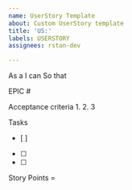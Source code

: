 ```yaml
---
name: UserStory Template
about: Custom UserStory template
title: 'US:'
labels: USERSTORY
assignees: rstan-dev

---
```


As a
I can
So that

EPIC #

Acceptance criteria
1.
2.
3


Tasks
- [ ]
- [ ]
- [ ]

Story Points =
